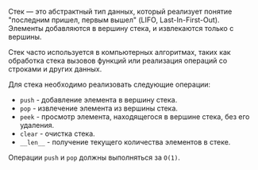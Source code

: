 Стек — это абстрактный тип данных, который реализует понятие "последним пришел, первым вышел" (LIFO, Last-In-First-Out).  
Элементы добавляются в вершину стека, и извлекаются только с вершины.  

Стек часто используется в компьютерных алгоритмах, таких как обработка стека вызовов функций или реализация операций со строками и других данных.

Для стека необходимо реализовать следующие операции:
- `push` - добавление элемента в вершину стека.
- `pop` - извлечение элемента из вершины стека.
- `peek` - просмотр элемента, находящегося в вершине стека, без его удаления.
- `clear` - очистка стека. 
- `__len__` - получение текущего количества элементов в стеке.

Операции `push` и `pop` должны выполняться за `O(1)`.
